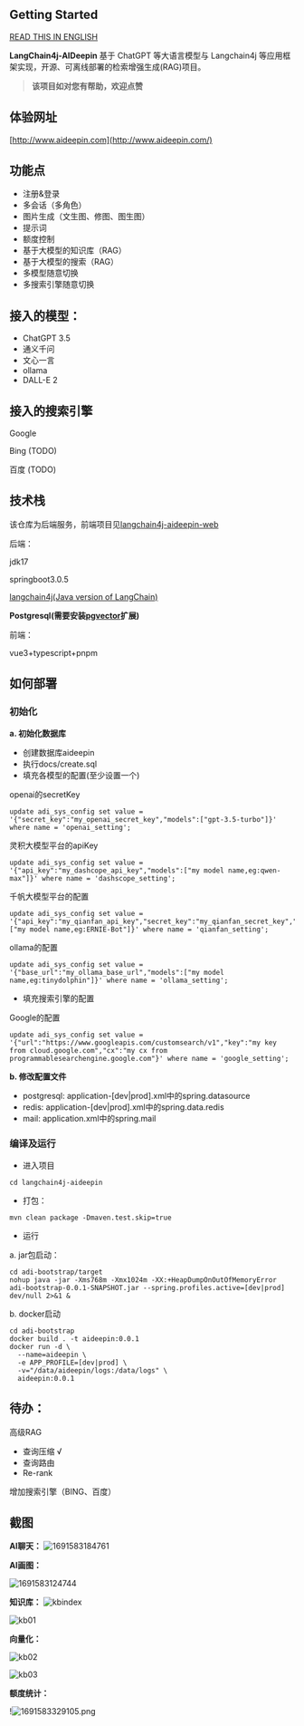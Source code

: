 ## Getting Started

[READ THIS IN ENGLISH](README_en.md)

**LangChain4j-AIDeepin**
基于 ChatGPT 等大语言模型与 Langchain4j 等应用框架实现，开源、可离线部署的检索增强生成(RAG)项目。

> **该项目如对您有帮助，欢迎点赞**

## 体验网址

[http://www.aideepin.com](http://www.aideepin.com/)

## 功能点

* 注册&登录
* 多会话（多角色）
* 图片生成（文生图、修图、图生图）
* 提示词
* 额度控制
* 基于大模型的知识库（RAG）
* 基于大模型的搜索（RAG）
* 多模型随意切换
* 多搜索引擎随意切换

## 接入的模型：

* ChatGPT 3.5
* 通义千问
* 文心一言
* ollama
* DALL-E 2

## 接入的搜索引擎

Google

Bing (TODO)

百度 (TODO)

## 技术栈

该仓库为后端服务，前端项目见[langchain4j-aideepin-web](https://github.com/moyangzhan/langchain4j-aideepin-web)

后端：

jdk17

springboot3.0.5

[langchain4j(Java version of LangChain)](https://github.com/langchain4j/langchain4j)

**Postgresql(需要安装[pgvector](https://github.com/pgvector/pgvector)扩展)**

前端：

vue3+typescript+pnpm

## 如何部署

### 初始化

**a. 初始化数据库**

* 创建数据库aideepin
* 执行docs/create.sql
* 填充各模型的配置(至少设置一个)

openai的secretKey

```plaintext
update adi_sys_config set value = '{"secret_key":"my_openai_secret_key","models":["gpt-3.5-turbo"]}' where name = 'openai_setting';
```

灵积大模型平台的apiKey

```plaintext
update adi_sys_config set value = '{"api_key":"my_dashcope_api_key","models":["my model name,eg:qwen-max"]}' where name = 'dashscope_setting';
```

千帆大模型平台的配置

```plaintext
update adi_sys_config set value = '{"api_key":"my_qianfan_api_key","secret_key":"my_qianfan_secret_key","models":["my model name,eg:ERNIE-Bot"]}' where name = 'qianfan_setting';
```

ollama的配置

```
update adi_sys_config set value = '{"base_url":"my_ollama_base_url","models":["my model name,eg:tinydolphin"]}' where name = 'ollama_setting';
```

* 填充搜索引擎的配置

Google的配置

```
update adi_sys_config set value = '{"url":"https://www.googleapis.com/customsearch/v1","key":"my key from cloud.google.com","cx":"my cx from programmablesearchengine.google.com"}' where name = 'google_setting';
```

**b. 修改配置文件**

* postgresql: application-[dev|prod].xml中的spring.datasource
* redis: application-[dev|prod].xml中的spring.data.redis
* mail: application.xml中的spring.mail

### 编译及运行

* 进入项目

```plaintext
cd langchain4j-aideepin
```

* 打包：

```
mvn clean package -Dmaven.test.skip=true
```

* 运行

a. jar包启动：

```plaintext
cd adi-bootstrap/target
nohup java -jar -Xms768m -Xmx1024m -XX:+HeapDumpOnOutOfMemoryError adi-bootstrap-0.0.1-SNAPSHOT.jar --spring.profiles.active=[dev|prod] dev/null 2>&1 &
```

b. docker启动

```plaintext
cd adi-bootstrap
docker build . -t aideepin:0.0.1
docker run -d \
  --name=aideepin \
  -e APP_PROFILE=[dev|prod] \
  -v="/data/aideepin/logs:/data/logs" \
  aideepin:0.0.1
```

## 待办：

高级RAG

* 查询压缩 √
* 查询路由
* Re-rank

增加搜索引擎（BING、百度）

## 截图

**AI聊天：**
![1691583184761](image/README/1691583184761.png)

**AI画图：**

![1691583124744](image/README/1691583124744.png "AI绘图")

**知识库：**
![kbindex](image/README/kbidx.png)

![kb01](image/README/kb01.png)

**向量化：**

![kb02](image/README/kb02.png)

![kb03](image/README/kb03.png)

**额度统计：**

!![1691583329105.png](image%2FREADME%2F1691583329105.png)
